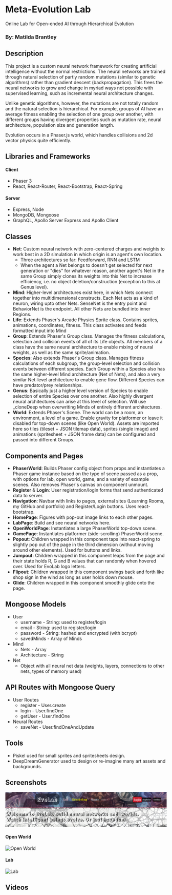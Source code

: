 # Meta-Evolution Lab
Online Lab for Open-ended AI through Hierarchical Evolution

### By: Matilda Brantley

## Description
This project is a custom neural network framework for creating artificial intelligence without the normal restrictions. The neural networks are trained through
natural selection of partly random mutations (similar to genetic algorithms) rather than gradient descent (backpropagation). This frees the neural networks to grow 
and change in myriad ways not possible with supervised learning, such as incremental neural architecture changes. 

Unlike genetic algorithms, however, the mutations are not totally random and the natural selection is hierarchical. For example, groups of AI have an average fitness enabling the selection of one group over another, with different groups having divergent properties such as mutation rate, neural architecture, population size and generation length.

Evolution occurs in a Phaser.js world, which handles collisions and 2d vector physics quite efficiently. 

## Libraries and Frameworks
#### Client
* Phaser 3
* React, React-Router, React-Bootstrap, React-Spring
#### Server
* Express, Node
* MongoDB, Mongoose
* GraphQL, Apollo Server Express and Apollo Client

## Classes 
* __Net__: Custom neural network with zero-centered charges and weights to work
best in a 2D simulation in which origin is an agent's own location.
    * Three architectures so far: Feedforward, RNN and LSTM
    * When the agent a Net belongs to doesn't get selected for next generation or "dies" for whatever reason, another agent's Net in the same Group simply clones its weights into this Net to increase efficiency, i.e. no object deletion/construction (exception to this at Genus level).
* __Mind__: Higher-level architectures exist here, in which Nets connect together
into multidimensional constructs. Each Net acts as a kind of neuron, wiring upto other Nets. 
SenseNet is the entry point and BehaviorNet is the endpoint. All other Nets are bundled into inner Regions.
* __Life__: Extends Phaser's Arcade Physics Sprite class. Contains sprites, animations, coordinates, fitness. This class activates and feeds formatted input into Mind
* __Group__: Extends Phaser's Group class. Manages the fitness calculations, selection and collision events of all of its Life objects. All members of a class have the same neural architecture to enable mixing of neural weights, as well as the same sprite/animation.
* __Species__: Also extends Phaser's Group class. Manages fitness calculations of
each subgroup, the group-level selection and collision events between different species. Each Group within a Species also has the same higher-level Mind architecture (Net of Nets), and also a very similar Net-level architecture to enable gene flow. Different Species can have predator/prey relationships.
* __Genus__: Basically just a higher level version of Species to enable selection of entire Species over one another. Also highly divergent neural architectures can arise at this level of selection. Will use _cloneDeep when overwriting Minds of entirely different architectures.
* __World__: Extends Phaser's Scene. The world can be a room, an environment, a level of a game. Enable gravity for platformer or leave it disabled for top-down scenes (like Open World). Assets are imported here so tiles (tileset + JSON tilemap data), sprites (single image) and animations (spritesheet + JSON frame data) can be configured and passed into different Groups.

## Components and Pages
* __PhaserWorld__: Builds Phaser config object from props and instantiates a Phaser game instance based on the type of scene passed as a prop, with options for lab, open world, game, and a variety of example scenes. Also removes Phaser's canvas on component unmount.
* __Register__ & __Login__: User registration/login forms that send authenticated data to server.
* __Navigation__: Navbar with links to pages, external sites (Learning Rooms, my GitHub and portfolio) and Register/Login buttons. Uses react-bootstrap.
* __HomePage__: Figures with pop-out image links to each other pages.
* __LabPage__: Build and see neural networks here.
* __OpenWorldPage__: Instantiates a large PhaserWorld top-down scene.
* __GamePage__: Instantiates platformer (side-scrolling) PhaserWorld scene.
* __Popout__: Children wrapped in this component taps into react-spring to slightly pop out of the page in the third dimension (without moving around other elements). Used for buttons and links.
* __Jumpout__: Children wrapped in this component leaps from the page and their state holds R, G and B values that can randomly when hovered over. Used for EvoLab logo letters.
* __Flipout__: Children wrapped in this component swings back and forth like shop sign in the wind as long as user holds down mouse.
* __Glide__: Children wrapped in this component smoothly glide onto the page.

## Mongoose Models
* User
    * username - String: used to register/login
    * email - String: used to register/login
    * password - String: hashed and encrypted (with bcrypt)
    * savedMinds - Array of Minds
* Mind
    * Nets - Array
    * Architecture - String
* Net
    * Object with all neural net data (weights, layers, connections to other nets, types of memory used) 

## API Routes with Mongoose Query
* User Routes
    * register - User.create
    * login - User.findOne
    * getUser - User.findOne
* Neural Routes
    * saveNet - User.findOneAndUpdate

## Tools
* Piskel used for small sprites and spritesheets design.
* DeepDreamGenerator used to design or re-imagine many art assets and backgrounds.

## Screenshots
![Banner](evobanner.png)
#### Open World
![Open World](/client/src/assets/ecopage.png)

#### Lab
![Lab](/client/src/assets/labpage.png)

## Videos
